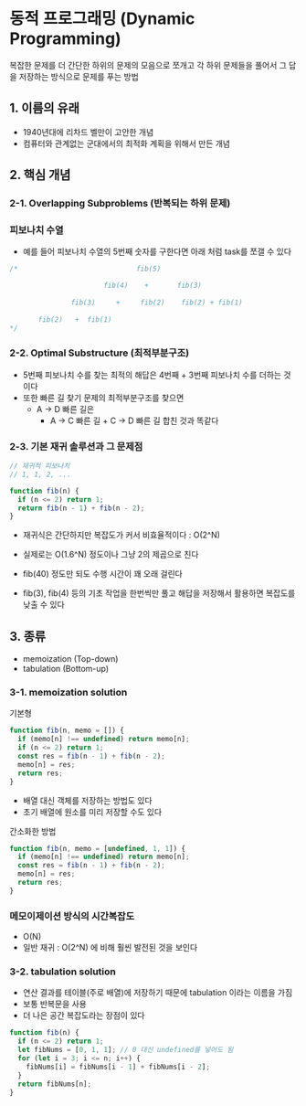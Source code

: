 # 동적 프로그래밍 (Dynamic Programming)
복잡한 문제를 더 간단한 하위의 문제의 모음으로 쪼개고 각 하위 문제들을 풀어서 그 답을 저장하는 방식으로 문제를 푸는 방법

## 1. 이름의 유래
- 1940년대에 리차드 벨만이 고안한 개념
- 컴퓨터와 관계없는 군대에서의 최적화 계획을 위해서 만든 개념

## 2. 핵심 개념
### 2-1. Overlapping Subproblems (반복되는 하위 문제)
### 피보나치 수열
- 예를 들어 피보나치 수열의 5번째 숫자를 구한다면 아래 처럼 task를 쪼갤 수 있다
```js
/*                             fib(5)

                       fib(4)    +       fib(3)
                
               fib(3)     +     fib(2)    fib(2) + fib(1)
               
       fib(2)   +  fib(1)     
*/
```
### 2-2. Optimal Substructure (최적부분구조)
- 5번째 피보나치 수를 찾는 최적의 해답은 4번째 + 3번째 피보나치 수를 더하는 것이다 
- 또한 빠른 길 찾기 문제의 최적부분구조를 찾으면
  - A -> D 빠른 길은
    - A -> C 빠른 길 + C -> D 빠른 길 합친 것과 똑같다

### 2-3. 기본 재귀 솔루션과 그 문제점

```js
// 재귀적 피보나치
// 1, 1, 2, ...

function fib(n) {
  if (n <= 2) return 1;
  return fib(n - 1) + fib(n - 2);
}
```
- 재귀식은 간단하지만 복잡도가 커서 비효율적이다 : O(2^N)
- 실제로는 O(1.6^N) 정도이나 그냥 2의 제곱으로 친다


- fib(40) 정도만 되도 수행 시간이 꽤 오래 걸린다
- fib(3), fib(4) 등의 기초 작업을 한번씩만 풀고 해답을 저장해서 활용하면 복잡도를 낮출 수 있다

## 3. 종류
- memoization (Top-down)
- tabulation (Bottom-up)

### 3-1. memoization solution
기본형
```js
function fib(n, memo = []) {
  if (memo[n] !== undefined) return memo[n];
  if (n <= 2) return 1;
  const res = fib(n - 1) + fib(n - 2);
  memo[n] = res;
  return res;
}
```
- 배열 대신 객체를 저장하는 방법도 있다
- 초기 배열에 원소를 미리 저장할 수도 있다


간소화한 방법
```js
function fib(n, memo = [undefined, 1, 1]) {
  if (memo[n] !== undefined) return memo[n];
  const res = fib(n - 1) + fib(n - 2);
  memo[n] = res;
  return res;
}
```

### 메모이제이션 방식의 시간복잡도
- O(N)
- 일반 재귀 : O(2^N) 에 비해 훨씬 발전된 것을 보인다

### 3-2. tabulation solution
- 연산 결과를 테이블(주로 배열)에 저장하기 때문에 tabulation 이라는 이름을 가짐
- 보통 반복문을 사용
- 더 나은 공간 복잡도라는 장점이 있다

```js
function fib(n) {
  if (n <= 2) return 1;
  let fibNums = [0, 1, 1]; // 0 대신 undefined를 넣어도 됨
  for (let i = 3; i <= n; i++) {
    fibNums[i] = fibNums[i - 1] + fibNums[i - 2];
  }
  return fibNums[n];
}
```